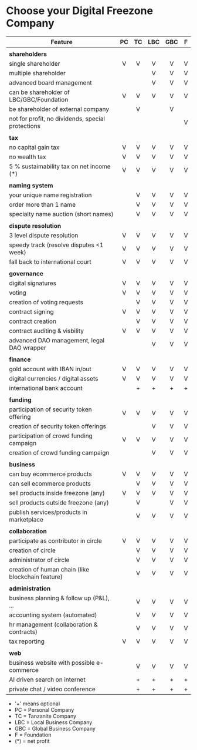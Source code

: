# Choose your Digital Freezone Company

| Feature                                           |  PC   |  TC   |  LBC  |  GBC  |   F   |
| ------------------------------------------------- | :---: | :---: | :---: | :---: | :---: |
|                                                   |       |       |       |       |       |
| **shareholders**                                  |       |       |       |       |       |
| single shareholder                                |   V   |   V   |   V   |   V   |   V   |
| multiple shareholder                              |       |       |   V   |   V   |   V   |
| advanced board management                         |       |       |   V   |   V   |   V   |
| can be shareholder of LBC/GBC/Foundation          |   V   |   V   |   V   |   V   |   V   |
| be shareholder of external company                |       |   V   |       |   V   |       |
| not for profit, no dividends, special protections |       |       |       |       |   V   |
|                                                   |       |       |       |       |       |
| **tax**                                           |       |       |       |       |       |
| no capital gain tax                               |   V   |   V   |   V   |   V   |   V   |
| no wealth tax                                     |   V   |   V   |   V   |   V   |   V   |
| 5 % sustaimability tax on net income (*)          |   V   |   V   |   V   |   V   |   V   |
|                                                   |       |       |       |       |       |
| **naming system**                                 |       |       |       |       |       |
| your unique name registration                     |       |   V   |   V   |   V   |   V   |
| order more than 1 name                            |       |   V   |   V   |   V   |   V   |
| specialty name auction (short names)              |       |   V   |   V   |   V   |   V   |
|                                                   |       |       |       |       |       |
| **dispute resolution**                            |       |       |       |       |       |
| 3 level dispute resolution                        |   V   |   V   |   V   |   V   |   V   |
| speedy track (resolve disputes <1 week)           |   V   |   V   |   V   |   V   |   V   |
| fall back to international court                  |   V   |   V   |   V   |   V   |   V   |
|                                                   |       |       |       |       |       |
| **governance**                                    |       |       |       |       |       |
| digital signatures                                |   V   |   V   |   V   |   V   |   V   |
| voting                                            |   V   |   V   |   V   |   V   |   V   |
| creation of voting requests                       |       |   V   |   V   |   V   |   V   |
| contract signing                                  |   V   |   V   |   V   |   V   |   V   |
| contract creation                                 |       |   V   |   V   |   V   |   V   |
| contract auditing & visbility                     |   V   |   V   |   V   |   V   |   V   |
| advanced DAO management, legal DAO wrapper        |       |       |   V   |   V   |   V   |
|                                                   |       |       |       |       |       |
| **finance**                                       |       |       |       |       |       |
| gold account with IBAN in/out                     |   V   |   V   |   V   |   V   |   V   |
| digital currencies  / digital assets              |   V   |   V   |   V   |   V   |   V   |
| international bank account                        |       |   +   |   +   |   +   |   +   |
|                                                   |       |       |       |       |       |
| **funding**                                       |       |       |       |       |       |
| participation of security token offering          |   V   |   V   |   V   |   V   |   V   |
| creation of security token offerings              |       |       |   V   |   V   |   V   |
| participation of crowd funding campaign           |   V   |   V   |   V   |   V   |   V   |
| creation of crowd funding campaign                |       |       |   V   |   V   |   V   |
|                                                   |       |       |       |       |       |
| **business**                                      |       |       |       |       |       |
| can buy ecommerce products                        |   V   |   V   |   V   |   V   |   V   |
| can sell ecommerce products                       |       |   V   |   V   |   V   |   V   |
| sell products inside freezone (any)               |   V   |   V   |   V   |   V   |   V   |
| sell products outside freezone (any)              |       |   V   |       |   V   |   V   |
| publish services/products in marketplace          |       |   V   |   V   |   V   |   V   |
|                                                   |       |       |       |       |       |
| **collaboration**                                 |       |       |       |       |       |
| participate as contributor in circle              |   V   |   V   |   V   |   V   |   V   |
| creation of circle                                |       |   V   |   V   |   V   |   V   |
| administrator of circle                           |       |   V   |   V   |   V   |   V   |
| creation of human chain (like blockchain feature) |       |   V   |   V   |   V   |   V   |
|                                                   |       |       |       |       |       |
| **administration**                                |       |       |       |       |       |
| business planning & follow up (P&L), ...          |       |   V   |   V   |   V   |   V   |
| accounting system (automated)                     |       |   V   |   V   |   V   |   V   |
| hr management (collaboration & contracts)         |       |   V   |   V   |   V   |   V   |
| tax reporting                                     |   V   |   V   |   V   |   V   |   V   |
|                                                   |       |       |       |       |       |
| **web**                                           |       |       |       |       |       |
| business website with possible e-commerce         |       |   V   |   V   |   V   |   V   |
| AI driven search on internet                      |       |   +   |   +   |   +   |   +   |
| private chat / video conference                   |       |   +   |   +   |   +   |   +   |

- '+' means optional
- PC = Personal Company
- TC = Tanzanite Company
- LBC = Local Business Company
- GBC = Global Business Company
- F = Foundation
- (*) = net profit